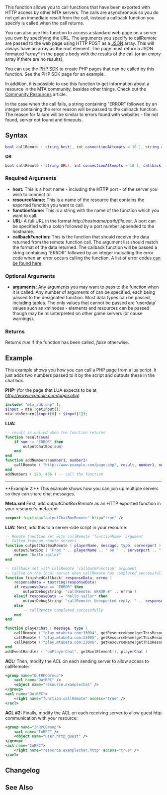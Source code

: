 This function allows you to call functions that have been exported with HTTP access by other MTA servers. The calls are asynchronous so you do not get an immediate result from the call, instead a callback function you specify is called when the call returns.

You can also use this function to access a standard web page on a server you own by specifying the URL. The arguments you specify to callRemote are passed to the web page using HTTP POST as a [JSON](/docs/json.md "wikilink") array. This will always have an array as the root element. The page must return a JSON formated \*array\* in the page's body with the results of the call (or an empty array if there are no results).

You can use the [PHP SDK](/docs/php_sdk.md "wikilink") to create PHP pages that can be called by this function. See the PHP SDK page for an example.

In addition, it is possible to use this function to get information about a resource in the MTA community, besides other things. Check out the [Community Resources](/docs/community_resources.md "wikilink") article.

In the case when the call fails, a string containing “ERROR” followed by an integer containing the error reason will be passed to the callback function. The reason for failure will be similar to errors found with websites - file not found, server not found and timeouts.

Syntax
------

``` lua
bool callRemote ( string host[, int connectionAttempts = 10 ], string resourceName, string functionName, callback callbackFunction, [ arguments... ] )
```

**OR**

``` lua
bool callRemote ( string URL[, int connectionAttempts = 10 ], callback callbackFunction, [ arguments... ] )
```

### Required Arguments

-   **host:** This is a host name - including the **HTTP** port - of the server you wish to connect to.
-   **resourceName:** This is a name of the resource that contains the exported function you want to call.
-   **functionName:** This is a string with the name of the function which you want to call.
-   **URL:** A full URL in the format *http://hostname/path/file.ext*. A port can be specified with a colon followed by a port number appended to the hostname.
-   **callbackFunction:** This is the function that should receive the data returned from the remote function call. The argument list should match the format of the data returned. The callback function will be passed a string containing “ERROR” followed by an integer indicating the error code when an error occurs calling the function. A list of error codes [can be found here](/docs/template:error_codes_for_callremote_and_fetchremote.md "wikilink").

### Optional Arguments

-   **arguments:** Any arguments you may want to pass to the function when it is called. Any number of arguments of can be specified, each being passed to the designated function. Most data types can be passed, including tables. The only values that cannot be passed are 'userdata' values such as xmlnodes - elements and resources can be passed though may be misinterpreted on other game servers (or cause warnings).

### Returns

Returns *true* if the function has been called, *false* otherwise.

Example
-------

This example shows you how you can call a PHP page from a lua script. It just adds two numbers passed to it by the script and outputs these in the chat box.

**PHP:** (for the page that LUA expects to be at *http://www.example.com/page.php*)

``` php
include( "mta_sdk.php" );
$input = mta::getInput();
mta::doReturn($input[0] + $input[1]);
```

**LUA:**

``` lua
-- result is called when the function returns
function result(sum)
    if sum ~= "ERROR" then
        outputChatBox(sum)
    end
end
function addNumbers(number1, number2)
    callRemote ( "http://www.example.com/page.php", result, number1, number2 )
end 
addNumbers ( 123, 456 ) -- call the function
```

<hr>
**Example 2:** This example shows how you can join up multiple servers so they can share chat messages.

**Meta.xml** First, add *outputChatBoxRemote* as an HTTP exported function in your resource's meta.xml:

``` xml
<export function="outputChatBoxRemote" http="true" />
```

**LUA:** Next, add this to a server-side script in your resource:

``` lua
-- Remote function set with callRemote 'functionName' argument
-- Called from/on remote servers
function outputChatBoxRemote ( playerName, message, type, serverport )
    outputChatBox ( "From " .. playerName .. " on " .. serverport .. ": " .. message )
    return "hello sailor"
end

-- Callback set with callRemote 'callbackFunction' argument
-- Called on the local server when callRemote has completed successfully or with errors
function finishedCallback( responseData, errno )
    responseData = tostring(responseData)
    if responseData == "ERROR" then
        outputDebugString( "callRemote: ERROR #" .. errno )
    elseif responseData ~= "hello sailor" then
        outputDebugString( "callRemote: Unexpected reply: " .. responseData  )
    else
        -- callRemote completed successfully
    end
end

function playerChat ( message, type )
    callRemote ( "play.mtabeta.com:33004", getResourceName(getThisResource()), "outputChatBoxRemote", finishedCallback, getPlayerName(source), message, type, getServerPort() )
    callRemote ( "play.mtabeta.com:33005", getResourceName(getThisResource()), "outputChatBoxRemote", finishedCallback, getPlayerName(source), message, type, getServerPort() )
    callRemote ( "play.mtabeta.com:33006", getResourceName(getThisResource()), "outputChatBoxRemote", finishedCallback, getPlayerName(source), message, type, getServerPort() )
end
addEventHandler ( "onPlayerChat", getRootElement(), playerChat )
```

**ACL:** Then, modify the ACL on each sending server to allow access to callRemote:

``` xml
<group name="OutRPCGroup">
    <acl name="OutRPC" />
    <object name="resource.examplechat" />
</group>
<acl name="OutRPC">
    <right name="function.callRemote" access="true" />
</acl>
```

**ACL \#2:** Finally, modify the ACL on each receiving server to allow guest http communication with your resource:

``` xml
<group name="InRPCGroup">
    <acl name="InRPC" />
    <object name="user.http_guest" />
</group>
<acl name="InRPC">
    <right name="resource.examplechat.http" access="true" />
</acl>
```

Changelog
---------

See Also
--------
